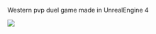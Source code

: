 Western pvp duel game made in UnrealEngine 4

[![](https://markdown-videos-api.jorgenkh.no/youtube/8Krhvo7tRjg?t=213)](https://youtu.be/8Krhvo7tRjg?t=213)
 
